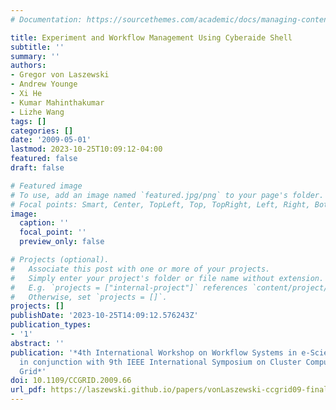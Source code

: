 ```yaml
---
# Documentation: https://sourcethemes.com/academic/docs/managing-content/

title: Experiment and Workflow Management Using Cyberaide Shell
subtitle: ''
summary: ''
authors:
- Gregor von Laszewski
- Andrew Younge
- Xi He
- Kumar Mahinthakumar
- Lizhe Wang
tags: []
categories: []
date: '2009-05-01'
lastmod: 2023-10-25T10:09:12-04:00
featured: false
draft: false

# Featured image
# To use, add an image named `featured.jpg/png` to your page's folder.
# Focal points: Smart, Center, TopLeft, Top, TopRight, Left, Right, BottomLeft, Bottom, BottomRight.
image:
  caption: ''
  focal_point: ''
  preview_only: false

# Projects (optional).
#   Associate this post with one or more of your projects.
#   Simply enter your project's folder or file name without extension.
#   E.g. `projects = ["internal-project"]` references `content/project/deep-learning/index.md`.
#   Otherwise, set `projects = []`.
projects: []
publishDate: '2023-10-25T14:09:12.576243Z'
publication_types:
- '1'
abstract: ''
publication: '*4th International Workshop on Workflow Systems in e-Science (WSES 09)
  in conjunction with 9th IEEE International Symposium on Cluster Computing and the
  Grid*'
doi: 10.1109/CCGRID.2009.66
url_pdf: https://laszewski.github.io/papers/vonLaszewski-ccgrid09-final.pdf
---
```

